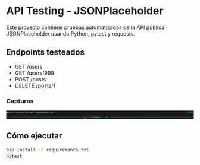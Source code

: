# API Testing - JSONPlaceholder

Este proyecto contiene pruebas automatizadas de la API pública JSONPlaceholder usando Python, pytest y requests.

## Endpoints testeados

- GET /users
- GET /users/999
- POST /posts
- DELETE /posts/1

### Capturas

![Resultados de pytest](./api-testing/evidencia/pytest_resultado.png)


## Cómo ejecutar

```bash
pip install -r requirements.txt
pytest
